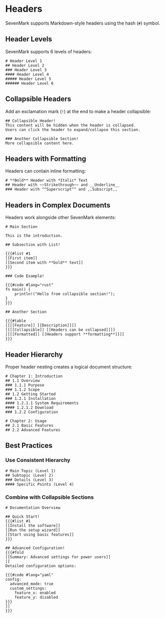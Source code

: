 # Headers

<div v-pre>

SevenMark supports Markdown-style headers using the hash (`#`) symbol.

## Header Levels

SevenMark supports 6 levels of headers:

```sevenmark
# Header Level 1
## Header Level 2  
### Header Level 3
#### Header Level 4
##### Header Level 5
###### Header Level 6
```

## Collapsible Headers

Add an exclamation mark (`!`) at the end to make a header collapsible:

```sevenmark
## Collapsible Header!
This content will be hidden when the header is collapsed.
Users can click the header to expand/collapse this section.

### Another Collapsible Section!
More collapsible content here.
```

## Headers with Formatting

Headers can contain inline formatting:

```sevenmark
# **Bold** Header with *Italic* Text
## Header with ~~Strikethrough~~ and __Underline__
### Header with ^^Superscript^^ and ,,Subscript,,
```

## Headers in Complex Documents

Headers work alongside other SevenMark elements:

```sevenmark
# Main Section

This is the introduction.

## Subsection with List!

{{{#list #1
[[First item]]
[[Second item with **bold** text]]
}}}

### Code Example!

{{{#code #lang="rust"
fn main() {
    println!("Hello from collapsible section!");
}
}}}

## Another Section

{{{#table
[[[[Feature]] [[Description]]]]
[[[[Collapsible]] [[Headers can be collapsed]]]]
[[[[Formatted]] [[Headers support **formatting**]]]]
}}}
```

## Header Hierarchy

Proper header nesting creates a logical document structure:

```sevenmark
# Chapter 1: Introduction
## 1.1 Overview
### 1.1.1 Purpose
### 1.1.2 Scope
## 1.2 Getting Started
### 1.2.1 Installation
#### 1.2.1.1 System Requirements
#### 1.2.1.2 Download
### 1.2.2 Configuration

# Chapter 2: Usage
## 2.1 Basic Features
## 2.2 Advanced Features
```

## Best Practices

### Use Consistent Hierarchy

```sevenmark
# Main Topic (Level 1)
## Subtopic (Level 2)
### Details (Level 3)
#### Specific Points (Level 4)
```

### Combine with Collapsible Sections

```sevenmark
# Documentation Overview

## Quick Start!
{{{#list #1
[[Install the software]]
[[Run the setup wizard]]  
[[Start using basic features]]
}}}

## Advanced Configuration!
{{{#fold
[[Summary: Advanced settings for power users]]
[[
Detailed configuration options:

{{{#code #lang="yaml"
config:
  advanced_mode: true
  custom_settings:
    feature_x: enabled
    feature_y: disabled
}}}
]]
}}}
```

</div>